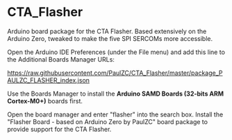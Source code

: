 # CTA_Flasher

Arduino board package for the CTA Flasher. Based extensively on the Arduino Zero, tweaked to make the five SPI SERCOMs more accessible.

Open the Arduino IDE Preferences (under the File menu) and add this line to the Additional Boards Manager URLs:

https://raw.githubusercontent.com/PaulZC/CTA_Flasher/master/package_PAULZC_FLASHER_index.json

Use the Boards Manager to install the **Arduino SAMD Boards (32-bits ARM Cortex-M0+)** boards first.

Open the board manager and enter "flasher" into the search box. Install the "Flasher Board - based on Arduino Zero by PaulZC" board package to provide support for the CTA Flasher.

